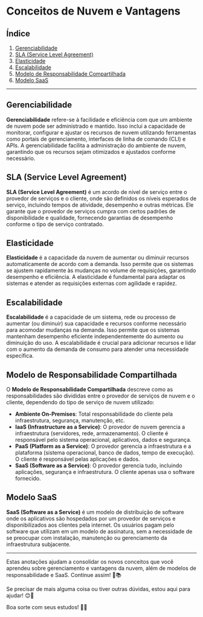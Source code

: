 # Conceitos de Nuvem e Vantagens

## Índice
1. [Gerenciabilidade](#gerenciabilidade)
2. [SLA (Service Level Agreement)](#sla-service-level-agreement)
3. [Elasticidade](#elasticidade)
4. [Escalabilidade](#escalabilidade)
5. [Modelo de Responsabilidade Compartilhada](#modelo-de-responsabilidade-compartilhada)
6. [Modelo SaaS](#modelo-saas)

---

## Gerenciabilidade

**Gerenciabilidade** refere-se à facilidade e eficiência com que um ambiente de nuvem pode ser administrado e mantido. Isso inclui a capacidade de monitorar, configurar e ajustar os recursos de nuvem utilizando ferramentas como portais de gerenciamento, interfaces de linha de comando (CLI) e APIs. A gerenciabilidade facilita a administração do ambiente de nuvem, garantindo que os recursos sejam otimizados e ajustados conforme necessário.

## SLA (Service Level Agreement)

**SLA (Service Level Agreement)** é um acordo de nível de serviço entre o provedor de serviços e o cliente, onde são definidos os níveis esperados de serviço, incluindo tempos de atividade, desempenho e outras métricas. Ele garante que o provedor de serviços cumpra com certos padrões de disponibilidade e qualidade, fornecendo garantias de desempenho conforme o tipo de serviço contratado.

## Elasticidade

**Elasticidade** é a capacidade da nuvem de aumentar ou diminuir recursos automaticamente de acordo com a demanda. Isso permite que os sistemas se ajustem rapidamente às mudanças no volume de requisições, garantindo desempenho e eficiência. A elasticidade é fundamental para adaptar os sistemas e atender as requisições externas com agilidade e rapidez.

## Escalabilidade

**Escalabilidade** é a capacidade de um sistema, rede ou processo de aumentar (ou diminuir) sua capacidade e recursos conforme necessário para acomodar mudanças na demanda. Isso permite que os sistemas mantenham desempenho eficiente independentemente do aumento ou diminuição do uso. A escalabilidade é crucial para adicionar recursos e lidar com o aumento da demanda de consumo para atender uma necessidade específica.

## Modelo de Responsabilidade Compartilhada

O **Modelo de Responsabilidade Compartilhada** descreve como as responsabilidades são divididas entre o provedor de serviços de nuvem e o cliente, dependendo do tipo de serviço de nuvem utilizado:

- **Ambiente On-Premises**: Total responsabilidade do cliente pela infraestrutura, segurança, manutenção, etc.
- **IaaS (Infrastructure as a Service)**: O provedor de nuvem gerencia a infraestrutura (servidores, rede, armazenamento). O cliente é responsável pelo sistema operacional, aplicativos, dados e segurança.
- **PaaS (Platform as a Service)**: O provedor gerencia a infraestrutura e a plataforma (sistema operacional, banco de dados, tempo de execução). O cliente é responsável pelas aplicações e dados.
- **SaaS (Software as a Service)**: O provedor gerencia tudo, incluindo aplicações, segurança e infraestrutura. O cliente apenas usa o software fornecido.

## Modelo SaaS

**SaaS (Software as a Service)** é um modelo de distribuição de software onde os aplicativos são hospedados por um provedor de serviços e disponibilizados aos clientes pela internet. Os usuários pagam pelo software que utilizam em um modelo de assinatura, sem a necessidade de se preocupar com instalação, manutenção ou gerenciamento da infraestrutura subjacente.

---

Estas anotações ajudam a consolidar os novos conceitos que você aprendeu sobre gerenciamento e vantagens da nuvem, além de modelos de responsabilidade e SaaS. Continue assim! 🚀📚

Se precisar de mais alguma coisa ou tiver outras dúvidas, estou aqui para ajudar! 😊🚀

Boa sorte com seus estudos! 🎉🚀
